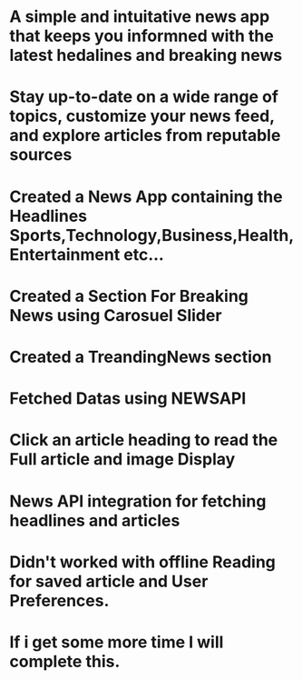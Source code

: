 # A simple and intuitative news app that keeps you informned with the latest hedalines and breaking news
# Stay up-to-date on a wide range of topics, customize your news feed, and explore articles from reputable sources

# Created a News App containing the Headlines Sports,Technology,Business,Health,Entertainment etc...
# Created a Section For Breaking News using Carosuel Slider
# Created a TreandingNews section
# Fetched Datas using NEWSAPI
# Click an article heading to read the Full article and image Display
# News API integration for fetching headlines and articles

# Didn't worked with offline Reading for saved article and User Preferences.
# If i get some more time I will complete this.
